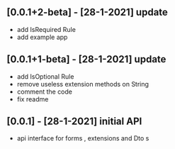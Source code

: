 ## [0.0.1+2-beta] - [28-1-2021] update

- add IsRequired Rule
- add example app

## [0.0.1+1-beta] - [28-1-2021] update

- add IsOptional Rule
- remove useless extension methods on String
- comment the code
- fix readme

## [0.0.1] - [28-1-2021] initial API

- api interface for forms , extensions and Dto s
